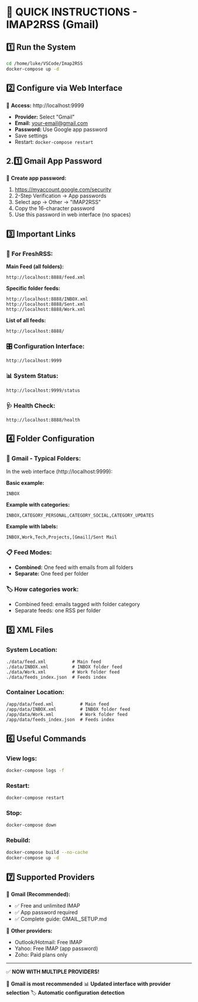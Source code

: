 # 🚀 QUICK INSTRUCTIONS - IMAP2RSS (Gmail)

## 1️⃣ Run the System
```bash
cd /home/luke/VSCode/Imap2RSS
docker-compose up -d
```

## 2️⃣ Configure via Web Interface
📱 **Access:** http://localhost:9999

- **Provider:** Select "Gmail"
- **Email:** your-email@gmail.com
- **Password:** Use Google app password
- Save settings
- Restart: `docker-compose restart`

## 2.1️⃣ Gmail App Password
🔐 **Create app password:**
1. https://myaccount.google.com/security
2. 2-Step Verification → App passwords
3. Select app → Other → "IMAP2RSS"
4. Copy the 16-character password
5. Use this password in web interface (no spaces)

## 3️⃣ Important Links

### 📰 For FreshRSS:

**Main Feed (all folders):**
```
http://localhost:8888/feed.xml
```

**Specific folder feeds:**
```
http://localhost:8888/INBOX.xml
http://localhost:8888/Sent.xml
http://localhost:8888/Work.xml
```

**List of all feeds:**
```
http://localhost:8888/
```

### 🎛️ Configuration Interface:
```
http://localhost:9999
```

### 📊 System Status:
```
http://localhost:9999/status
```

### 🩺 Health Check:
```
http://localhost:8888/health
```

## 4️⃣ Folder Configuration

### 📁 Gmail - Typical Folders:
In the web interface (http://localhost:9999):

**Basic example:**
```
INBOX
```

**Example with categories:**
```
INBOX,CATEGORY_PERSONAL,CATEGORY_SOCIAL,CATEGORY_UPDATES
```

**Example with labels:**
```
INBOX,Work,Tech,Projects,[Gmail]/Sent Mail
```

### 📋 Feed Modes:
- **Combined:** One feed with emails from all folders
- **Separate:** One feed per folder

### 🏷️ How categories work:
- Combined feed: emails tagged with folder category
- Separate feeds: one RSS per folder

## 5️⃣ XML Files

### System Location:
```
./data/feed.xml          # Main feed
./data/INBOX.xml         # INBOX folder feed
./data/Work.xml          # Work folder feed
./data/feeds_index.json  # Feeds index
```

### Container Location:
```
/app/data/feed.xml          # Main feed
/app/data/INBOX.xml         # INBOX folder feed
/app/data/Work.xml          # Work folder feed
/app/data/feeds_index.json  # Feeds index
```

## 6️⃣ Useful Commands

### View logs:
```bash
docker-compose logs -f
```

### Restart:
```bash
docker-compose restart
```

### Stop:
```bash
docker-compose down
```

### Rebuild:
```bash
docker-compose build --no-cache
docker-compose up -d
```

## 7️⃣ Supported Providers

🔐 **Gmail (Recommended):**
- ✅ Free and unlimited IMAP
- ✅ App password required
- ✅ Complete guide: GMAIL_SETUP.md

🔐 **Other providers:**
- Outlook/Hotmail: Free IMAP
- Yahoo: Free IMAP (app password)
- Zoho: Paid plans only

---

✅ **NOW WITH MULTIPLE PROVIDERS!**

🎯 **Gmail is most recommended**
📊 **Updated interface with provider selection**
🏷️ **Automatic configuration detection**